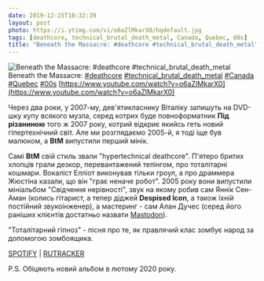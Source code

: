 ```yaml
---
date: 2019-12-25T10:32:39
layout: post
photo: https://i.ytimg.com/vi/o6aZlMkarX0/hqdefault.jpg
tags: [deathcore, technical_brutal_death_metal, Canada, Quebec, 00s]
title: "Beneath the Massacre: #deathcore #technical_brutal_death_metal"
---
```

![Beneath the Massacre: #deathcore #technical_brutal_death_metal](https://i.ytimg.com/vi/o6aZlMkarX0/hqdefault.jpg)
Beneath the Massacre: [#deathcore](/tags/#deathcore) [#technical_brutal_death_metal](/tags/#technical_brutal_death_metal) [#Canada](/tags/#Canada) [#Quebec](/tags/#Quebec) [#00s](/tags/#00s) [https://www.youtube.com/watch?v=o6aZlMkarX0](https://www.youtube.com/watch?v=o6aZlMkarX0)

Через два роки, у 2007-му, дев&#39;ятикласнику Віталіку запишуть на DVD-шку купу всякого музла, серед котрих буде повноформатник **Під різаниною** того ж 2007 року, котрий відкриє якийсь геть новий гіпертехнічний світ. Але ми розглядаємо 2005-й, я тоді іще був малюком, а **BtM** випустили перший мінік.

Самі **BtM** свій стиль звали &quot;hypertechnical deathcore&quot;. П&#39;ятеро бритих хлопців грали дезкор, перевантажений тепінгом, про тоталітарні кошмари. Вокаліст Елліот виконував тільки гроул, а про драммера Жюстіна казали, що він &quot;грає неначе робот&quot;. 2005 року вони випустили мініальбом &quot;Свідчення нерівності&quot;, звук на якому робив сам Яннік Сен-Аман (колись гітарист, а тепер діджей **Despised Icon**, а також їхній постійний звукоінженер), а мастеринг - сам Алан Дучес (серед його раніших клієнтів достатньо назвати [Mastodon](/2019-12-15-mastodon--artcore-progressive-metal-usa-georgia)).

&quot;Тоталітарний гіпноз&quot; - пісня про те, як правлячий клас зомбує народ за допомогою зомбоящика.

[SPOTIFY](https://open.spotify.com/album/6Sb5YddPQilOWVLGuxP6Lr) \| [RUTRACKER](https://rutracker.org/forum/viewtopic.php?t=5206392) 

P.S. Обіцяють новий альбом в лютому 2020 року.